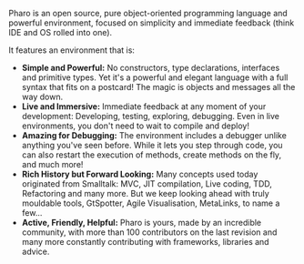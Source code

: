 Pharo is an open source, pure object-oriented programming language and powerful environment, focused on simplicity and immediate feedback (think IDE and OS rolled into one).

It features an environment that is:

- **Simple and Powerful:** No constructors, type declarations, interfaces and primitive types. Yet it's a powerful and elegant language with a full syntax that fits on a postcard! The magic is objects and messages all the way down.
- **Live and Immersive:** Immediate feedback at any moment of your development: Developing, testing, exploring, debugging. Even in live environments, you don't need to wait to compile and deploy!
- **Amazing for Debugging:** The environment includes a debugger unlike anything you've seen before. While it lets you step through code, you can also restart the execution of methods, create methods on the fly, and much more!
- **Rich History but Forward Looking:** Many concepts used today originated from Smalltalk: MVC, JIT compilation, Live coding, TDD, Refactoring and many more. But we keep looking ahead with truly mouldable tools, GtSpotter, Agile Visualisation, MetaLinks, to name a few...
- **Active, Friendly, Helpful:** Pharo is yours, made by an incredible community, with more than 100 contributors on the last revision and many more constantly contributing with frameworks, libraries and advice.
